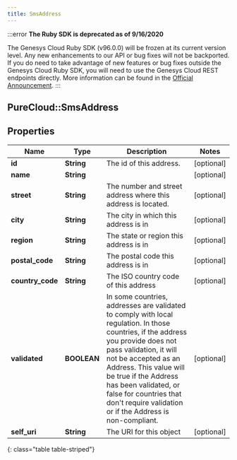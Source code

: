 ```yaml
---
title: SmsAddress
---
```


:::error
**The Ruby SDK is deprecated as of 9/16/2020**

The Genesys Cloud Ruby SDK (v96.0.0) will be frozen at its current version level. Any new enhancements to our API or bug fixes will not be backported. If you do need to take advantage of new features or bug fixes outside the Genesys Cloud Ruby SDK, you will need to use the Genesys Cloud REST endpoints directly. More information can be found in the [Official Announcement](https://developer.mypurecloud.com/forum/t/announcement-genesys-cloud-ruby-sdk-end-of-life/8850).
:::


## PureCloud::SmsAddress

## Properties

|Name | Type | Description | Notes|
|------------ | ------------- | ------------- | -------------|
| **id** | **String** | The id of this address. | [optional] |
| **name** | **String** |  | [optional] |
| **street** | **String** | The number and street address where this address is located. | [optional] |
| **city** | **String** | The city in which this address is in | [optional] |
| **region** | **String** | The state or region this address is in | [optional] |
| **postal_code** | **String** | The postal code this address is in | [optional] |
| **country_code** | **String** | The ISO country code of this address | [optional] |
| **validated** | **BOOLEAN** | In some countries, addresses are validated to comply with local regulation. In those countries, if the address you provide does not pass validation, it will not be accepted as an Address. This value will be true if the Address has been validated, or false for countries that don&#39;t require validation or if the Address is non-compliant. | [optional] |
| **self_uri** | **String** | The URI for this object | [optional] |
{: class="table table-striped"}


